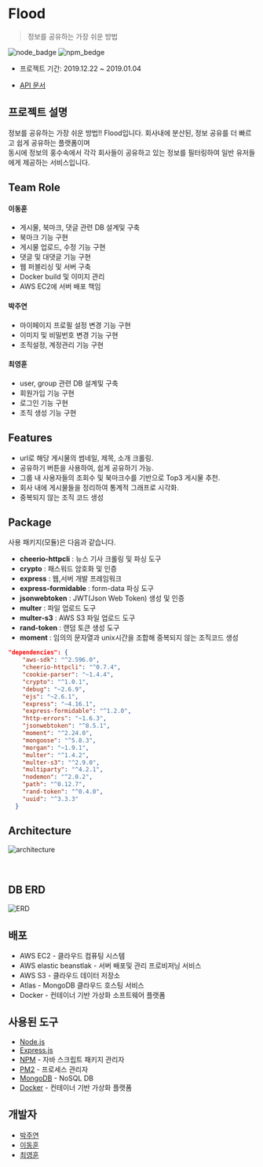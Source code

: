 # Flood
> 정보를 공유하는 가장 쉬운 방법

![node_badge](https://img.shields.io/badge/node-%3E%3D%208.0.0-green)
![npm_bedge](https://img.shields.io/badge/npm-v6.10.1-blue)

* 프로젝트 기간: 2019.12.22 ~ 2019.01.04

* [API 문서](https://github.com/Flood-SOPT25th/Flood-Server/wiki)




## 프로젝트 설명

정보를 공유하는 가장 쉬운 방법!! Flood입니다. 회사내에 분산된, 정보 공유를 더 빠르고 쉽게 공유하는 플랫폼이며  
동시에 정보의 홍수속에서 각각 회사들이 공유하고 있는 정보를 필터링하여 일반 유저들에게 제공하는 서비스입니다.


## Team Role


#### 이동훈 

- 게시물, 북마크, 댓글 관련 DB 설계및 구축
- 북마크 기능 구현
- 게시물 업로드, 수정 기능 구현
- 댓글 및 대댓글 기능 구현
- 웹 퍼블리싱 및 서버 구축
- Docker build 및 이미지 관리
- AWS EC2에 서버 배포 책임

#### 박주연 

- 마이페이지 프로필 설정 변경 기능 구현
- 이미지 및 비밀번호 변경 기능 구현
- 조직설정, 계정관리 기능 구현

#### 최영훈

- user, group 관련 DB 설계및 구축
- 회원가입 기능 구현
- 로그인 기능 구현
- 조직 생성 기능 구현

## Features

- url로 해당 게시물의 썸네일, 제목, 소개 크롤링.
- 공유하기 버튼을 사용하여, 쉽게 공유하기 가능.
- 그룹 내 사용자들의 조회수 및 북마크수를 기반으로 Top3 게시물 추천.
- 회사 내에 게시물들을 정리하여 통계적 그래프로 시각화.
- 중복되지 않는 조직 코드 생성

## Package

사용 패키지(모듈)은 다음과 같습니다.

- **cheerio-httpcli** : 뉴스 기사 크롤링 및 파싱 도구
- **crypto** : 패스워드 암호화 및 인증 
- **express** : 웹,서버 개발 프레임워크
- **express-formidable** : form-data 파싱 도구
- **jsonwebtoken** : JWT(Json Web Token) 생성 및 인증 
- **multer** : 파일 업로드 도구
- **multer-s3** : AWS S3 파일 업로드 도구
- **rand-token** : 랜덤 토큰 생성 도구
- **moment** : 임의의 문자열과 unix시간을 조합해 중복되지 않는 조직코드 생성


```json
"dependencies": {
    "aws-sdk": "^2.596.0",
    "cheerio-httpcli": "^0.7.4",
    "cookie-parser": "~1.4.4",
    "crypto": "^1.0.1",
    "debug": "~2.6.9",
    "ejs": "~2.6.1",
    "express": "~4.16.1",
    "express-formidable": "^1.2.0",
    "http-errors": "~1.6.3",
    "jsonwebtoken": "^8.5.1",
    "moment": "^2.24.0",
    "mongoose": "^5.8.3",
    "morgan": "~1.9.1",
    "multer": "^1.4.2",
    "multer-s3": "^2.9.0",
    "multiparty": "^4.2.1",
    "nodemon": "^2.0.2",
    "path": "^0.12.7",
    "rand-token": "^0.4.0",
    "uuid": "^3.3.3"
  }
```



## Architecture

![architecture](https://flood-master.s3.ap-northeast-2.amazonaws.com/Untitled+Diagram+(1).png)  

<br>

## DB ERD

![ERD](https://flood-master.s3.ap-northeast-2.amazonaws.com/Untitled+Diagram.png)


## 배포

* AWS EC2 - 클라우드 컴퓨팅 시스템
* AWS elastic beanstlak - 서버 배포및 관리 프로비저닝 서비스
* AWS S3 - 클라우드 데이터 저장소
* Atlas - MongoDB 클라우드 호스팅 서비스
* Docker - 컨테이너 기반 가상화 소프트웨어 플랫폼


## 사용된 도구 

* [Node.js](https://nodejs.org/ko/)
* [Express.js](http://expressjs.com/ko/) 
* [NPM](https://rometools.github.io/rome/) - 자바 스크립트 패키지 관리자
* [PM2](http://pm2.keymetrics.io/) - 프로세스 관리자
* [MongoDB](https://www.mongodb.com/) - NoSQL DB
* [Docker](https://www.docker.com/) - 컨테이너 기반 가상화 플랫폼


## 개발자

* [박주연](https://github.com/Ju-Yeon)
* [이동훈](https://github.com/donghunee)
* [최영훈](https://github.com/dudgns3tp)

